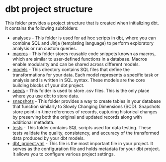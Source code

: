 # dbt project structure
This folder provides a project structure that is created when initializing dbt. It contains the following subfolders:
- [analyses](dbt/analyses) - This folder is used for ad hoc scripts in dbt, where you can combine SQL and Jinja (templating language) to perform exploratory analysis or run custom queries.
- [macros](dbt/macros) - This folder stores reusable code snippets known as macros, which are similar to user-defined functions in a database. Macros enable modularity and can be shared across different models.
- [models](dbt/models) - This directory contains SQL files that define the transformations for your data. Each model represents a specific task or analysis and is written in SQL syntax. These models are the core building blocks of your dbt project.
- [seeds](dbt/seeds) - This folder is used to store .csv files. This is the only place where you use dbt to store data.
- [snapshots](dbt/snapshots) - This folder provides a way to create tables in your database that function similarly to Slowly Changing Dimensions (SCD). Snapshots store point-in-time references of records, capturing historical changes by preserving both the original and updated records along with additional metadata.
- [tests](dbt/tests) - This folder contains SQL scripts used for data testing. These tests validate the quality, consistency, and accuracy of the transformed data produced by your dbt models.
- [dbt_project.yml](dbt/dbt_project.yml) - This file is the most important file in your project. It serves as the configuration file and holds metadata for your dbt project. It allows you to configure various project settings.

